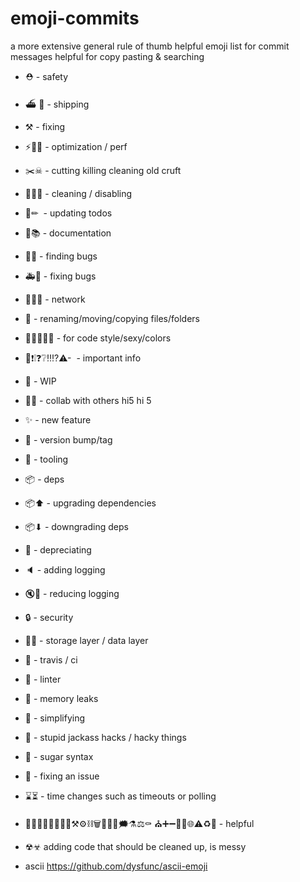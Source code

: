 # emoji-commits
a more extensive general rule of thumb helpful emoji list for commit messages helpful for copy pasting &amp; searching

- ⛑ - safety
- ⛴ 🚢 - shipping
- ⚒ - fixing
- ⚡🐎🐌 - optimization / perf
- ✂️☠ - cutting killing cleaning old cruft
- 💅🏒❌ - cleaning / disabling
- 📝✏ ️ - updating todos
- 📖📚 - documentation
- 🔎🐛 - finding bugs
- 🚑🐛 - fixing bugs
- 🚈🚆🚂 - network
- 📒 - renaming/moving/copying files/folders
- 💄🎩🎨🎀👑 - for code style/sexy/colors
- 🚨❗️❕❓❔‼️⁉️⚠- ️ - important info
- 🚧 - WIP
- 💪🙏 - collab with others hi5 hi 5
- ✨ - new feature
- 🔖 - version bump/tag
- 🔧 - tooling
- 📦 - deps
- 📦⬆ - upgrading dependencies
- 📦⬇ - downgrading deps
- 💩 - depreciating
- 🔈 - adding logging
- 🔇🙊 - reducing logging
- 🔒 - security
- 🐘🐬 - storage layer / data layer
- 💚 - travis / ci
- 👕 - linter
- 🚱 - memory leaks
- 👾 - simplifying
- 🐴 - stupid jackass hacks / hacky things
- 🍬 - sugar syntax
- 🏁 - fixing an issue
- ⌛⏳ - time changes such as timeouts or polling
- 🐊🔥🍾🎊🎉💊🔧🔨⚒⚙️⛓🗑📎💬💭🗯⚗⚖⚰ ⛪➕➖🚽👃🌐⚠️♻️🍾 - helpful
- ☢☣ adding code that should be cleaned up, is messy

- ascii https://github.com/dysfunc/ascii-emoji
